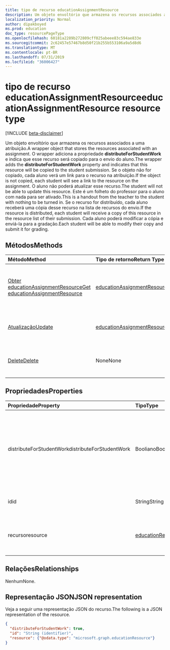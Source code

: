 ```yaml
---
title: tipo de recurso educationAssignmentResource
description: Um objeto envoltório que armazena os recursos associados a uma atribuição. O wrapper adiciona a propriedade **distributeForStudentWork** e indica que este recurso irá
localization_priority: Normal
author: dipakboyed
ms.prod: education
doc_type: resourcePageType
ms.openlocfilehash: 60181a2289b272809cff025abeee83c594ae833e
ms.sourcegitcommit: 2c62457e57467b8d50f21b255b553106a9a5d8d6
ms.translationtype: MT
ms.contentlocale: pt-BR
ms.lasthandoff: 07/31/2019
ms.locfileid: "36006427"
---
```

# <a name="educationassignmentresource-resource-type"></a><span data-ttu-id="585d9-104">tipo de recurso educationAssignmentResource</span><span class="sxs-lookup"><span data-stu-id="585d9-104">educationAssignmentResource resource type</span></span>

[!INCLUDE [beta-disclaimer](../../includes/beta-disclaimer.md)]

<span data-ttu-id="585d9-105">Um objeto envoltório que armazena os recursos associados a uma atribuição.</span><span class="sxs-lookup"><span data-stu-id="585d9-105">A wrapper object that stores the resources associated with an assignment.</span></span> <span data-ttu-id="585d9-106">O wrapper adiciona a propriedade **distributeForStudentWork** e indica que esse recurso será copiado para o envio do aluno.</span><span class="sxs-lookup"><span data-stu-id="585d9-106">The wrapper adds the **distributeForStudentWork** property and indicates that this resource will be copied to the student submission.</span></span>  <span data-ttu-id="585d9-107">Se o objeto não for copiado, cada aluno verá um link para o recurso na atribuição.</span><span class="sxs-lookup"><span data-stu-id="585d9-107">If the object is not copied, each student will see a link to the resource on the assignment.</span></span> <span data-ttu-id="585d9-108">O aluno não poderá atualizar esse recurso.</span><span class="sxs-lookup"><span data-stu-id="585d9-108">The student will not be able to update this resource.</span></span> <span data-ttu-id="585d9-109">Este é um folheto do professor para o aluno com nada para ser ativado.</span><span class="sxs-lookup"><span data-stu-id="585d9-109">This is a handout from the teacher to the student with nothing to be turned in.</span></span> <span data-ttu-id="585d9-110">Se o recurso for distribuído, cada aluno receberá uma cópia desse recurso na lista de recursos do envio.</span><span class="sxs-lookup"><span data-stu-id="585d9-110">If the resource is distributed, each student will receive a copy of this resource in the resource list of their submission.</span></span> <span data-ttu-id="585d9-111">Cada aluno poderá modificar a cópia e enviá-la para a gradação.</span><span class="sxs-lookup"><span data-stu-id="585d9-111">Each student will be able to modify their copy and submit it for grading.</span></span>


## <a name="methods"></a><span data-ttu-id="585d9-112">Métodos</span><span class="sxs-lookup"><span data-stu-id="585d9-112">Methods</span></span>

| <span data-ttu-id="585d9-113">Método</span><span class="sxs-lookup"><span data-stu-id="585d9-113">Method</span></span>           | <span data-ttu-id="585d9-114">Tipo de retorno</span><span class="sxs-lookup"><span data-stu-id="585d9-114">Return Type</span></span>    |<span data-ttu-id="585d9-115">Descrição</span><span class="sxs-lookup"><span data-stu-id="585d9-115">Description</span></span>|
|:---------------|:--------|:----------|
|[<span data-ttu-id="585d9-116">Obter educationAssignmentResource</span><span class="sxs-lookup"><span data-stu-id="585d9-116">Get educationAssignmentResource</span></span>](../api/educationassignmentresource-get.md) | [<span data-ttu-id="585d9-117">educationAssignmentResource</span><span class="sxs-lookup"><span data-stu-id="585d9-117">educationAssignmentResource</span></span>](educationassignmentresource.md) |<span data-ttu-id="585d9-118">Ler propriedades e relações de um objeto **educationAssignmentResource** .</span><span class="sxs-lookup"><span data-stu-id="585d9-118">Read properties and relationships of an **educationAssignmentResource** object.</span></span>|
|[<span data-ttu-id="585d9-119">Atualização</span><span class="sxs-lookup"><span data-stu-id="585d9-119">Update</span></span>](../api/educationassignmentresource-update.md) | [<span data-ttu-id="585d9-120">educationAssignmentResource</span><span class="sxs-lookup"><span data-stu-id="585d9-120">educationAssignmentResource</span></span>](educationassignmentresource.md) |<span data-ttu-id="585d9-121">Atualize um objeto **educationAssignmentResource** .</span><span class="sxs-lookup"><span data-stu-id="585d9-121">Update an **educationAssignmentResource** object.</span></span> |
|[<span data-ttu-id="585d9-122">Delete</span><span class="sxs-lookup"><span data-stu-id="585d9-122">Delete</span></span>](../api/educationassignmentresource-delete.md) | <span data-ttu-id="585d9-123">None</span><span class="sxs-lookup"><span data-stu-id="585d9-123">None</span></span> |<span data-ttu-id="585d9-124">Excluir um objeto **educationAssignmentResource** .</span><span class="sxs-lookup"><span data-stu-id="585d9-124">Delete an **educationAssignmentResource** object.</span></span> |

## <a name="properties"></a><span data-ttu-id="585d9-125">Propriedades</span><span class="sxs-lookup"><span data-stu-id="585d9-125">Properties</span></span>
| <span data-ttu-id="585d9-126">Propriedade</span><span class="sxs-lookup"><span data-stu-id="585d9-126">Property</span></span>     | <span data-ttu-id="585d9-127">Tipo</span><span class="sxs-lookup"><span data-stu-id="585d9-127">Type</span></span>   |<span data-ttu-id="585d9-128">Descrição</span><span class="sxs-lookup"><span data-stu-id="585d9-128">Description</span></span>|
|:---------------|:--------|:----------|
|<span data-ttu-id="585d9-129">distributeForStudentWork</span><span class="sxs-lookup"><span data-stu-id="585d9-129">distributeForStudentWork</span></span>|<span data-ttu-id="585d9-130">Booliano</span><span class="sxs-lookup"><span data-stu-id="585d9-130">Boolean</span></span>|<span data-ttu-id="585d9-131">Indica se esse recurso deve ser copiado para cada aluno enviado para modificação e envio.</span><span class="sxs-lookup"><span data-stu-id="585d9-131">Indicates whether this resource should be copied to each student submission for modification and submission.</span></span>|
|<span data-ttu-id="585d9-132">id</span><span class="sxs-lookup"><span data-stu-id="585d9-132">id</span></span>|<span data-ttu-id="585d9-133">String</span><span class="sxs-lookup"><span data-stu-id="585d9-133">String</span></span>| <span data-ttu-id="585d9-134">ID desse recurso.</span><span class="sxs-lookup"><span data-stu-id="585d9-134">ID of this resource.</span></span> <span data-ttu-id="585d9-135">Somente leitura.</span><span class="sxs-lookup"><span data-stu-id="585d9-135">Read-only.</span></span>|
|<span data-ttu-id="585d9-136">recurso</span><span class="sxs-lookup"><span data-stu-id="585d9-136">resource</span></span>|[<span data-ttu-id="585d9-137">educationResource</span><span class="sxs-lookup"><span data-stu-id="585d9-137">educationResource</span></span>](educationresource.md)|<span data-ttu-id="585d9-138">Objeto de recurso que foi associado a essa atribuição.</span><span class="sxs-lookup"><span data-stu-id="585d9-138">Resource object that has been associated with this assignment.</span></span>|

## <a name="relationships"></a><span data-ttu-id="585d9-139">Relações</span><span class="sxs-lookup"><span data-stu-id="585d9-139">Relationships</span></span>
<span data-ttu-id="585d9-140">Nenhum</span><span class="sxs-lookup"><span data-stu-id="585d9-140">None.</span></span>


## <a name="json-representation"></a><span data-ttu-id="585d9-141">Representação JSON</span><span class="sxs-lookup"><span data-stu-id="585d9-141">JSON representation</span></span>

<span data-ttu-id="585d9-142">Veja a seguir uma representação JSON do recurso.</span><span class="sxs-lookup"><span data-stu-id="585d9-142">The following is a JSON representation of the resource.</span></span>

<!-- {
  "blockType": "resource",
  "optionalProperties": [

  ],
  "@odata.type": "microsoft.graph.educationAssignmentResource"
}-->

```json
{
  "distributeForStudentWork": true,
  "id": "String (identifier)",
  "resource": {"@odata.type": "microsoft.graph.educationResource"}
}

```

<!-- uuid: 8fcb5dbc-d5aa-4681-8e31-b001d5168d79
2015-10-25 14:57:30 UTC -->
<!--
{
  "type": "#page.annotation",
  "description": "educationAssignmentResource resource",
  "keywords": "",
  "section": "documentation",
  "tocPath": "",
  "suppressions": []
}
-->
